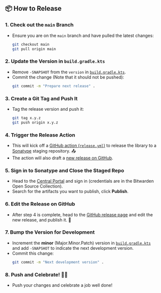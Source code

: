 ## 📦 How to Release

### 1. Check out the `main` Branch

   - Ensure you are on the `main` branch and have pulled the latest changes:
     ```bash
     git checkout main
     git pull origin main
     ```

### 2. Update the Version in `build.gradle.kts`

   - Remove `-SNAPSHOT` from the `version` in [`build.gradle.kts`](build.gradle.kts).
   - Commit the change (Note that it should not be pushed):
     ```bash
     git commit -m "Prepare next release" .
     ```

### 3. Create a Git Tag and Push It

   - Tag the release version and push it:
     ```bash
     git tag x.y.z
     git push origin x.y.z
     ```

### 4. Trigger the Release Action

   - This will kick off a [GitHub action (`release.yml`)](../../actions/workflows/release.yml) to release the library to a [Sonatype](https://s01.oss.sonatype.org/) staging repository. 📤
   - The action will also draft a [new release on GitHub](../../releases).

### 5. Sign in to Sonatype and Close the Staged Repo

   - Head to the [Central Portal](https://central.sonatype.com/publishing/deployments) and sign in (credentials are in the Bitwarden Open Source Collection).
   - Search for the artifacts you want to publish, click **Publish**.

### 6. Edit the Release on GitHub

   - After step 4 is complete, head to the [GitHub release page](../../releases) and edit the new release, and publish it. 🎉

### 7. Bump the Version for Development

   - Increment the **minor** (Major.Minor.Patch) version in [`build.gradle.kts`](build.gradle.kts) and add `-SNAPSHOT` to indicate the next development version.
   - Commit this change:
     ```bash
     git commit -m "Next development version" .
     ```

### 8. Push and Celebrate! 🎉💃

   - Push your changes and celebrate a job well done!
